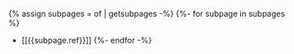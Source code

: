 {% assign subpages = of | getsubpages -%}
{%- for subpage in subpages %}
- [[{{subpage.ref}}]]
{%- endfor -%}